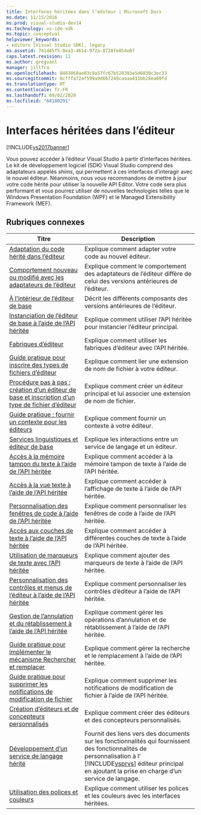 ```yaml
---
title: Interfaces héritées dans l’éditeur | Microsoft Docs
ms.date: 11/15/2016
ms.prod: visual-studio-dev14
ms.technology: vs-ide-sdk
ms.topic: conceptual
helpviewer_keywords:
- editors [Visual Studio SDK], legacy
ms.assetid: 741d45f5-0ea3-4614-972a-8728fe054e07
caps.latest.revision: 11
ms.author: gregvanl
manager: jillfra
ms.openlocfilehash: 8483068ae03c9a57fc67b528393e5d6830c3ec33
ms.sourcegitcommit: 6cfffa72af599a9d667249caaaa411bb28ea69fd
ms.translationtype: MT
ms.contentlocale: fr-FR
ms.lasthandoff: 09/02/2020
ms.locfileid: "68180291"
---
```

# <a name="legacy-interfaces-in-the-editor"></a>Interfaces héritées dans l’éditeur
[!INCLUDE[vs2017banner](../includes/vs2017banner.md)]

Vous pouvez accéder à l’éditeur Visual Studio à partir d’interfaces héritées. Le kit de développement logiciel (SDK) Visual Studio comprend des adaptateurs appelés *shims*, qui permettent à ces interfaces d’interagir avec le nouvel éditeur. Néanmoins, nous vous recommandons de mettre à jour votre code hérité pour utiliser la nouvelle API Editor. Votre code sera plus performant et vous pourrez utiliser de nouvelles technologies telles que le Windows Presentation Foundation (WPF) et le Managed Extensibility Framework (MEF).  
  
## <a name="related-topics"></a>Rubriques connexes  
  
|Titre|Description|  
|-----------|-----------------|  
|[Adaptation du code hérité dans l’éditeur](../extensibility/adapting-legacy-code-to-the-editor.md)|Explique comment adapter votre code au nouvel éditeur.|  
|[Comportement nouveau ou modifié avec les adaptateurs de l’éditeur](../extensibility/new-or-changed-behavior-with-editor-adapters.md)|Explique comment le comportement des adaptateurs de l’éditeur diffère de celui des versions antérieures de l’éditeur.|  
|[À l’intérieur de l’éditeur de base](../extensibility/inside-the-core-editor.md)|Décrit les différents composants des versions antérieures de l’éditeur.|  
|[Instanciation de l’éditeur de base à l’aide de l’API héritée](../extensibility/instantiating-the-core-editor-by-using-the-legacy-api.md)|Explique comment utiliser l’API héritée pour instancier l’éditeur principal.|  
|[Fabriques d’éditeur](../extensibility/editor-factories.md)|Explique comment utiliser les fabriques d’éditeur avec l’API héritée.|  
|[Guide pratique pour inscrire des types de fichiers d’éditeur](../extensibility/how-to-register-editor-file-types.md)|Explique comment lier une extension de nom de fichier à votre éditeur.|  
|[Procédure pas à pas : création d’un éditeur de base et inscription d’un type de fichier d’éditeur](../extensibility/walkthrough-creating-a-core-editor-and-registering-an-editor-file-type.md)|Explique comment créer un éditeur principal et lui associer une extension de nom de fichier.|  
|[Guide pratique : fournir un contexte pour les éditeurs](../extensibility/how-to-provide-context-for-editors.md)|Explique comment fournir un contexte à votre éditeur.|  
|[Services linguistiques et éditeur de base](../extensibility/language-services-and-the-core-editor.md)|Explique les interactions entre un service de langage et un éditeur.|  
|[Accès à la mémoire tampon du texte à l’aide de l’API héritée](../extensibility/accessing-the-text-buffer-by-using-the-legacy-api.md)|Explique comment accéder à la mémoire tampon de texte à l’aide de l’API héritée.|  
|[Accès à la vue texte à l’aide de l’API héritée](../extensibility/accessing-thetext-view-by-using-the-legacy-api.md)|Explique comment accéder à l’affichage de texte à l’aide de l’API héritée.|  
|[Personnalisation des fenêtres de code à l’aide de l’API héritée](../extensibility/customizing-code-windows-by-using-the-legacy-api.md)|Explique comment personnaliser les fenêtres de code à l’aide de l’API héritée.|  
|[Accès aux couches de texte à l’aide de l’API héritée](../extensibility/accessing-text-layers-by-using-the-legacy-api.md)|Explique comment accéder à différentes couches de texte à l’aide de l’API héritée.|  
|[Utilisation de marqueurs de texte avec l’API héritée](../extensibility/using-text-markers-with-the-legacy-api.md)|Explique comment ajouter des marqueurs de texte à l’aide de l’API héritée.|  
|[Personnalisation des contrôles et menus de l’éditeur à l’aide de l’API héritée](../extensibility/customizing-editor-controls-and-menus-by-using-the-legacy-api.md)|Explique comment personnaliser les contrôles d’éditeur à l’aide de l’API héritée.|  
|[Gestion de l’annulation et du rétablissement à l’aide de l’API héritée](../extensibility/managing-undo-and-redo-by-using-the-legacy-api.md)|Explique comment gérer les opérations d’annulation et de rétablissement à l’aide de l’API héritée.|  
|[Guide pratique pour implémenter le mécanisme Rechercher et remplacer](../extensibility/how-to-implement-the-find-and-replace-mechanism.md)|Explique comment gérer la recherche et le remplacement à l’aide de l’API héritée.|  
|[Guide pratique pour supprimer les notifications de modification de fichier](../extensibility/how-to-suppress-file-change-notifications.md)|Explique comment supprimer les notifications de modification de fichier à l’aide de l’API héritée.|  
|[Création d’éditeurs et de concepteurs personnalisés](../extensibility/creating-custom-editors-and-designers.md)|Explique comment créer des éditeurs et des concepteurs personnalisés.|  
|[Développement d’un service de langage hérité](../extensibility/internals/developing-a-legacy-language-service.md)|Fournit des liens vers des documents sur les fonctionnalités qui fournissent des fonctionnalités de personnalisation à l' [!INCLUDE[vsprvs](../includes/vsprvs-md.md)] éditeur principal en ajoutant la prise en charge d’un service de langage.|  
|[Utilisation des polices et couleurs](../extensibility/using-fonts-and-colors.md)|Explique comment utiliser les polices et les couleurs avec les interfaces héritées.|
